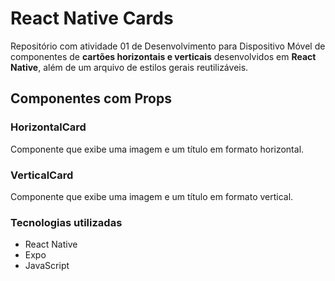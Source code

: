 # React Native Cards

Repositório com atividade 01 de Desenvolvimento para Dispositivo Móvel de componentes de **cartões horizontais e verticais** desenvolvidos em **React Native**, além de um arquivo de estilos gerais reutilizáveis.

## Componentes com Props

### HorizontalCard
Componente que exibe uma imagem e um título em formato horizontal.

### VerticalCard
Componente que exibe uma imagem e um título em formato vertical.

### Tecnologias utilizadas
 - React Native
 - Expo
 - JavaScript

